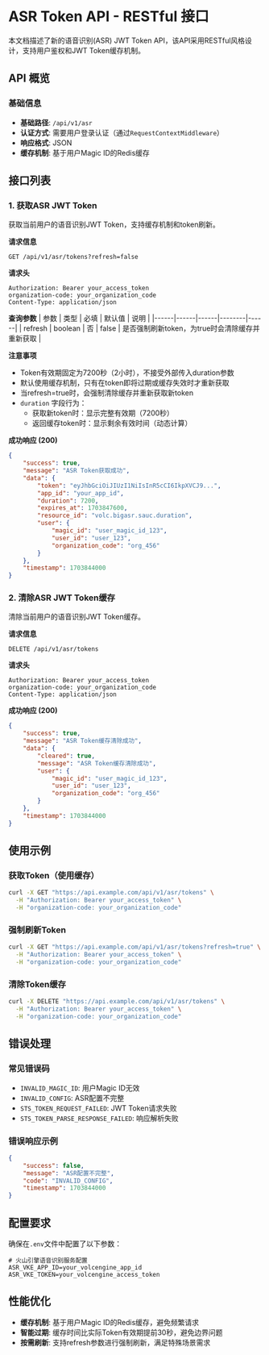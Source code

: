 # ASR Token API - RESTful 接口

本文档描述了新的语音识别(ASR) JWT Token API，该API采用RESTful风格设计，支持用户鉴权和JWT Token缓存机制。

## API 概览

### 基础信息
- **基础路径**: `/api/v1/asr`
- **认证方式**: 需要用户登录认证（通过`RequestContextMiddleware`）
- **响应格式**: JSON
- **缓存机制**: 基于用户Magic ID的Redis缓存

## 接口列表

### 1. 获取ASR JWT Token

获取当前用户的语音识别JWT Token，支持缓存机制和token刷新。

**请求信息**
```
GET /api/v1/asr/tokens?refresh=false
```

**请求头**
```
Authorization: Bearer your_access_token
organization-code: your_organization_code
Content-Type: application/json
```

**查询参数**
| 参数 | 类型 | 必填 | 默认值 | 说明 |
|------|------|------|--------|------|
| refresh | boolean | 否 | false | 是否强制刷新token，为true时会清除缓存并重新获取 |

**注意事项**
- Token有效期固定为7200秒（2小时），不接受外部传入duration参数
- 默认使用缓存机制，只有在token即将过期或缓存失效时才重新获取
- 当refresh=true时，会强制清除缓存并重新获取新token
- `duration` 字段行为：
  - 获取新token时：显示完整有效期（7200秒）
  - 返回缓存token时：显示剩余有效时间（动态计算）

**成功响应 (200)**
```json
{
    "success": true,
    "message": "ASR Token获取成功",
    "data": {
        "token": "eyJhbGciOiJIUzI1NiIsInR5cCI6IkpXVCJ9...",
        "app_id": "your_app_id",
        "duration": 7200,
        "expires_at": 1703847600,
        "resource_id": "volc.bigasr.sauc.duration",
        "user": {
            "magic_id": "user_magic_id_123",
            "user_id": "user_123",
            "organization_code": "org_456"
        }
    },
    "timestamp": 1703844000
}
```

### 2. 清除ASR JWT Token缓存

清除当前用户的语音识别JWT Token缓存。

**请求信息**
```
DELETE /api/v1/asr/tokens
```

**请求头**
```
Authorization: Bearer your_access_token
organization-code: your_organization_code
Content-Type: application/json
```

**成功响应 (200)**
```json
{
    "success": true,
    "message": "ASR Token缓存清除成功",
    "data": {
        "cleared": true,
        "message": "ASR Token缓存清除成功",
        "user": {
            "magic_id": "user_magic_id_123",
            "user_id": "user_123",
            "organization_code": "org_456"
        }
    },
    "timestamp": 1703844000
}
```

## 使用示例

### 获取Token（使用缓存）
```bash
curl -X GET "https://api.example.com/api/v1/asr/tokens" \
  -H "Authorization: Bearer your_access_token" \
  -H "organization-code: your_organization_code"
```

### 强制刷新Token
```bash
curl -X GET "https://api.example.com/api/v1/asr/tokens?refresh=true" \
  -H "Authorization: Bearer your_access_token" \
  -H "organization-code: your_organization_code"
```

### 清除Token缓存
```bash
curl -X DELETE "https://api.example.com/api/v1/asr/tokens" \
  -H "Authorization: Bearer your_access_token" \
  -H "organization-code: your_organization_code"
```

## 错误处理

### 常见错误码
- `INVALID_MAGIC_ID`: 用户Magic ID无效
- `INVALID_CONFIG`: ASR配置不完整
- `STS_TOKEN_REQUEST_FAILED`: JWT Token请求失败
- `STS_TOKEN_PARSE_RESPONSE_FAILED`: 响应解析失败

### 错误响应示例
```json
{
    "success": false,
    "message": "ASR配置不完整",
    "code": "INVALID_CONFIG",
    "timestamp": 1703844000
}
```

## 配置要求

确保在`.env`文件中配置了以下参数：

```env
# 火山引擎语音识别服务配置
ASR_VKE_APP_ID=your_volcengine_app_id
ASR_VKE_TOKEN=your_volcengine_access_token
```

## 性能优化

- **缓存机制**: 基于用户Magic ID的Redis缓存，避免频繁请求
- **智能过期**: 缓存时间比实际Token有效期提前30秒，避免边界问题
- **按需刷新**: 支持refresh参数进行强制刷新，满足特殊场景需求 
